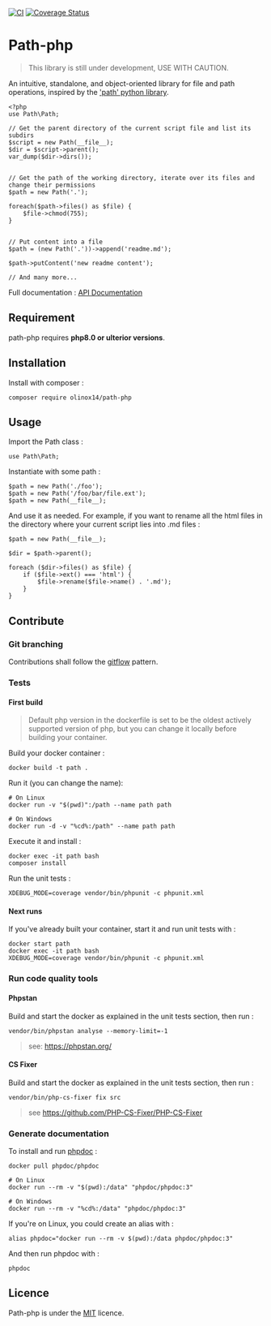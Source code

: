 [![CI](https://github.com/olinox14/path-php/actions/workflows/php.yml/badge.svg)](https://github.com/olinox14/path-php/actions/workflows/php.yml)
[![Coverage Status](https://coveralls.io/repos/github/olinox14/path-php/badge.svg?branch=master)](https://coveralls.io/github/olinox14/path-php?branch=master)

# Path-php

> This library is still under development, USE WITH CAUTION.

An intuitive, standalone, and object-oriented library for file and path operations, 
inspired by the ['path' python library](https://path.readthedocs.io/en/latest/api.html#path.Path.parts).

    <?php
    use Path\Path;

    // Get the parent directory of the current script file and list its subdirs
    $script = new Path(__file__);
    $dir = $script->parent();
    var_dump($dir->dirs());
    

    // Get the path of the working directory, iterate over its files and change their permissions
    $path = new Path('.');
    
    foreach($path->files() as $file) {
        $file->chmod(755);
    }
    

    // Put content into a file 
    $path = (new Path('.'))->append('readme.md');
    
    $path->putContent('new readme content');

    // And many more...


Full documentation : [API Documentation](https://olinox14.github.io/path-php/classes/Path-Path.html)


## Requirement

path-php requires **php8.0 or ulterior versions**.

## Installation

Install with composer :

    composer require olinox14/path-php

## Usage

Import the Path class : 

    use Path\Path;

Instantiate with some path : 

    $path = new Path('./foo');
    $path = new Path('/foo/bar/file.ext');
    $path = new Path(__file__);

And use it as needed. For example, if you want to rename all the html files in the directory where
your current script lies into .md files : 

    $path = new Path(__file__);

    $dir = $path->parent();
    
    foreach ($dir->files() as $file) {
        if ($file->ext() === 'html') {
            $file->rename($file->name() . '.md');
        }
    }

## Contribute

### Git branching

Contributions shall follow the [gitflow](https://www.gitkraken.com/learn/git/git-flow) pattern.

### Tests

#### First build

> Default php version in the dockerfile is set to be the oldest actively supported 
> version of php, but you can change it locally before building your container.

Build your docker container :

    docker build -t path .

Run it (you can change the name): 

    # On Linux
    docker run -v "$(pwd)":/path --name path path

    # On Windows
    docker run -d -v "%cd%:/path" --name path path

Execute it and install : 

    docker exec -it path bash
    composer install

Run the unit tests :

    XDEBUG_MODE=coverage vendor/bin/phpunit -c phpunit.xml

#### Next runs

If you've already built your container, start it and run unit tests with :

    docker start path
    docker exec -it path bash
    XDEBUG_MODE=coverage vendor/bin/phpunit -c phpunit.xml

### Run code quality tools 

#### Phpstan

Build and start the docker as explained in the unit tests section, then run :

    vendor/bin/phpstan analyse --memory-limit=-1

> see: https://phpstan.org/

#### CS Fixer

Build and start the docker as explained in the unit tests section, then run :

    vendor/bin/php-cs-fixer fix src

> see https://github.com/PHP-CS-Fixer/PHP-CS-Fixer

### Generate documentation

To install and run [phpdoc](https://docs.phpdoc.org/3.0/) :

    docker pull phpdoc/phpdoc

    # On Linux
    docker run --rm -v "$(pwd):/data" "phpdoc/phpdoc:3"

    # On Windows
    docker run --rm -v "%cd%:/data" "phpdoc/phpdoc:3"

If you're on Linux, you could create an alias with :

    alias phpdoc="docker run --rm -v $(pwd):/data phpdoc/phpdoc:3"

And then run phpdoc with :

    phpdoc

## Licence 

Path-php is under the [MIT](http://opensource.org/licenses/MIT) licence.

